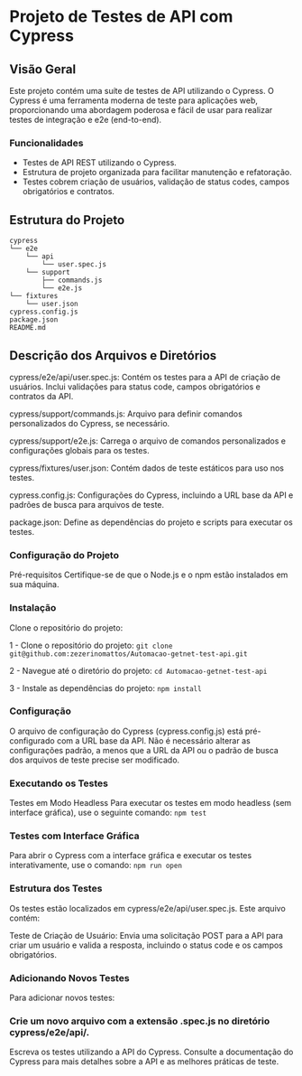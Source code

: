 # Projeto de Testes de API com Cypress

## Visão Geral

Este projeto contém uma suíte de testes de API utilizando o Cypress. O Cypress é uma ferramenta moderna de teste para aplicações web, proporcionando uma abordagem poderosa e fácil de usar para realizar testes de integração e e2e (end-to-end).

### Funcionalidades

- Testes de API REST utilizando o Cypress.
- Estrutura de projeto organizada para facilitar manutenção e refatoração.
- Testes cobrem criação de usuários, validação de status codes, campos obrigatórios e contratos.

## Estrutura do Projeto

```plaintext
cypress
└── e2e
    └── api
        └── user.spec.js
    └── support
        ├── commands.js
        └── e2e.js
└── fixtures
    └── user.json
cypress.config.js
package.json
README.md
```

## Descrição dos Arquivos e Diretórios
cypress/e2e/api/user.spec.js: Contém os testes para a API de criação de usuários. Inclui validações para status code, campos obrigatórios e contratos da API.

cypress/support/commands.js: Arquivo para definir comandos personalizados do Cypress, se necessário.

cypress/support/e2e.js: Carrega o arquivo de comandos personalizados e configurações globais para os testes.

cypress/fixtures/user.json: Contém dados de teste estáticos para uso nos testes.

cypress.config.js: Configurações do Cypress, incluindo a URL base da API e padrões de busca para arquivos de teste.

package.json: Define as dependências do projeto e scripts para executar os testes.

### Configuração do Projeto
Pré-requisitos
Certifique-se de que o Node.js e o npm estão instalados em sua máquina.

### Instalação
Clone o repositório do projeto:

1 - Clone o repositório do projeto:
``` git clone git@github.com:zezerinomattos/Automacao-getnet-test-api.git ```

2 - Navegue até o diretório do projeto:
``` cd Automacao-getnet-test-api ```

3 - Instale as dependências do projeto:
``` npm install ```

### Configuração
O arquivo de configuração do Cypress (cypress.config.js) está pré-configurado com a URL base da API. Não é necessário alterar as configurações padrão, a menos que a URL da API ou o padrão de busca dos arquivos de teste precise ser modificado.

### Executando os Testes
Testes em Modo Headless
Para executar os testes em modo headless (sem interface gráfica), use o seguinte comando:
``` npm test ```

### Testes com Interface Gráfica
Para abrir o Cypress com a interface gráfica e executar os testes interativamente, use o comando:
``` npm run open ```

### Estrutura dos Testes
Os testes estão localizados em cypress/e2e/api/user.spec.js. Este arquivo contém:

Teste de Criação de Usuário: Envia uma solicitação POST para a API para criar um usuário e valida a resposta, incluindo o status code e os campos obrigatórios.

### Adicionando Novos Testes
Para adicionar novos testes:

### Crie um novo arquivo com a extensão .spec.js no diretório cypress/e2e/api/.
Escreva os testes utilizando a API do Cypress. Consulte a documentação do Cypress para mais detalhes sobre a API e as melhores práticas de teste.

